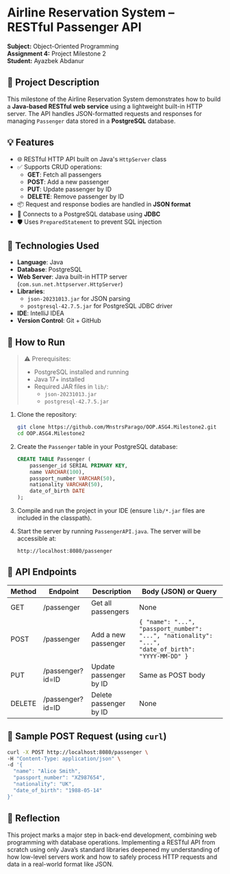 # Airline Reservation System – RESTful Passenger API

**Subject:** Object-Oriented Programming  
**Assignment 4:** Project Milestone 2  
**Student:** Ayazbek Abdanur

## 📌 Project Description

This milestone of the Airline Reservation System demonstrates how to build a **Java-based RESTful web service** using a lightweight built-in HTTP server. The API handles JSON-formatted requests and responses for managing `Passenger` data stored in a **PostgreSQL** database.

## 💡 Features

- 🌐 RESTful HTTP API built on Java's `HttpServer` class  
- ✅ Supports CRUD operations:
  - **GET**: Fetch all passengers  
  - **POST**: Add a new passenger  
  - **PUT**: Update passenger by ID  
  - **DELETE**: Remove passenger by ID  
- 📦 Request and response bodies are handled in **JSON format**  
- 🔌 Connects to a PostgreSQL database using **JDBC**  
- 🛡️ Uses `PreparedStatement` to prevent SQL injection

## 🧰 Technologies Used

- **Language**: Java  
- **Database**: PostgreSQL  
- **Web Server**: Java built-in HTTP server (`com.sun.net.httpserver.HttpServer`)  
- **Libraries**:
  - `json-20231013.jar` for JSON parsing  
  - `postgresql-42.7.5.jar` for PostgreSQL JDBC driver  
- **IDE**: IntelliJ IDEA  
- **Version Control**: Git + GitHub

## 🚀 How to Run

> ⚠️ Prerequisites:  
> - PostgreSQL installed and running  
> - Java 17+ installed  
> - Required JAR files in `lib/`:
>   - `json-20231013.jar`  
>   - `postgresql-42.7.5.jar`

1. Clone the repository:
   ```bash
   git clone https://github.com/MnstrsParago/OOP.ASG4.Milestone2.git
   cd OOP.ASG4.Milestone2
   ```

2. Create the `Passenger` table in your PostgreSQL database:

   ```sql
   CREATE TABLE Passenger (
       passenger_id SERIAL PRIMARY KEY,
       name VARCHAR(100),
       passport_number VARCHAR(50),
       nationality VARCHAR(50),
       date_of_birth DATE
   );
   ```

3. Compile and run the project in your IDE (ensure `lib/*.jar` files are included in the classpath).

4. Start the server by running `PassengerAPI.java`. The server will be accessible at:

   ```
   http://localhost:8080/passenger
   ```

## 📮 API Endpoints

| Method | Endpoint         | Description            | Body (JSON) or Query                                                                               |
| ------ | ---------------- | ---------------------- | -------------------------------------------------------------------------------------------------- |
| GET    | /passenger       | Get all passengers     | None                                                                                               |
| POST   | /passenger       | Add a new passenger    | `{ "name": "...", "passport_number": "...", "nationality": "...", "date_of_birth": "YYYY-MM-DD" }` |
| PUT    | /passenger?id=ID | Update passenger by ID | Same as POST body                                                                                  |
| DELETE | /passenger?id=ID | Delete passenger by ID | None                                                                                               |

## 🧪 Sample POST Request (using `curl`)

```bash
curl -X POST http://localhost:8080/passenger \
-H "Content-Type: application/json" \
-d '{
  "name": "Alice Smith",
  "passport_number": "XZ987654",
  "nationality": "UK",
  "date_of_birth": "1988-05-14"
}'
```

## 📘 Reflection

This project marks a major step in back-end development, combining web programming with database operations. Implementing a RESTful API from scratch using only Java’s standard libraries deepened my understanding of how low-level servers work and how to safely process HTTP requests and data in a real-world format like JSON.
